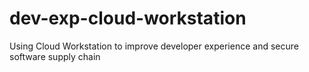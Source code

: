 # dev-exp-cloud-workstation
Using Cloud Workstation to improve developer experience and secure software supply chain 
